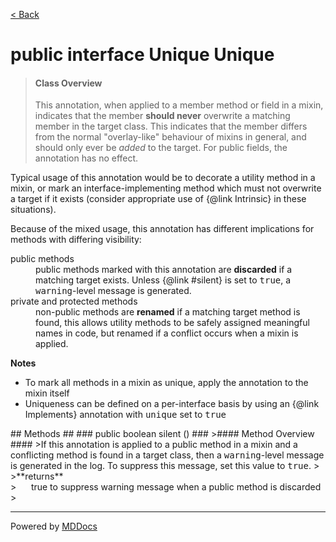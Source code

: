 [< Back](../README.md)
# public interface Unique Unique #
>#### Class Overview ####
>This annotation, when applied to a member method or field in a mixin,
 indicates that the member <b>should never</b> overwrite a matching member in
 the target class. This indicates that the member differs from the normal
 "overlay-like" behaviour of mixins in general, and should only ever be
 <em>added</em> to the target. For public fields, the annotation has no
 effect.
 
 <p>Typical usage of this annotation would be to decorate a utility method in
 a mixin, or mark an interface-implementing method which must not overwrite a
 target if it exists (consider appropriate use of {@link Intrinsic} in these
 situations).</p>

 <p>Because of the mixed usage, this annotation has different implications for
 methods with differing visibility:</p>
 
 <dl>
   <dt>public methods</dt>
   <dd>public methods marked with this annotation are <b>discarded</b> if a
   matching target exists. Unless {@link #silent} is set to <tt>true</tt>, a
   <tt>warning</tt>-level message is generated.</dd>
   <dt>private and protected methods</dt>
   <dd>non-public methods are <b>renamed</b> if a matching target method is
   found, this allows utility methods to be safely assigned meaningful names
   in code, but renamed if a conflict occurs when a mixin is applied.</dd>
 </dl>
 
 <p><strong>Notes</strong></p>
 
 <ul>
   <li>To mark all methods in a mixin as unique, apply the annotation to the
     mixin itself</li>
   <li>Uniqueness can be defined on a per-interface basis by using an
     {@link Implements} annotation with <tt>unique</tt> set to <tt>true</tt>
     </li>
 </ul>
## Methods ##
### public boolean silent () ###
>#### Method Overview ####
>If this annotation is applied to a public method in a mixin and a
 conflicting method is found in a target class, then a
 <tt>warning</tt>-level message is generated in the log. To suppress this
 message, set this value to <tt>true</tt>.
>
>**returns**<br />
>&nbsp;&nbsp;&nbsp;&nbsp;&nbsp;&nbsp;true to suppress warning message when a public method is
      discarded
>

---
Powered by [MDDocs](https://github.com/VRCube/MDDocs)